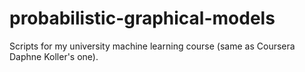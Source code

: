 # probabilistic-graphical-models
Scripts for my university machine learning course (same as Coursera Daphne Koller's one).
